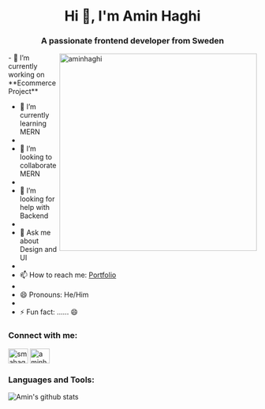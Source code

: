 <h1 align="center">Hi 👋, I'm Amin Haghi</h1>
<h3 align="center">A passionate frontend developer from Sweden</h3>
<img width="400" alt="aminhaghi" align="right" src="https://patryk.it/img/blog/dx-and-working-with-git.gif">
- 🔭 I’m currently working on **Ecommerce Project**

- 🌱 I’m currently learning MERN
- 
- 👯 I’m looking to collaborate MERN 
- 
- 🤔 I’m looking for help with Backend
- 
- 💬 Ask me about Design and UI 
- 
- 📫 How to reach me: [Portfolio](https://aminhaghi.netlify.app/)
- 
- 😄 Pronouns: He/Him
- 
- ⚡ Fun fact: ...... 😄

<h3 align="left">Connect with me:</h3>
<p align="left">
<a href="https://linkedin.com/in/smahaghi86" target="blank"><img align="center" src="https://raw.githubusercontent.com/rahuldkjain/github-profile-readme-generator/master/src/images/icons/Social/linked-in-alt.svg" alt="smahaghi86" height="30" width="40" /></a>
<a href="https://fb.com/aminhaghi86" target="blank"><img align="center" src="https://raw.githubusercontent.com/rahuldkjain/github-profile-readme-generator/master/src/images/icons/Social/facebook.svg" alt="aminhaghi86" height="30" width="40" /></a>
</p>

<h3 align="left">Languages and Tools:</h3>

![Amin's github stats](https://github-readme-stats.vercel.app/api?username=aminhaghi86)




